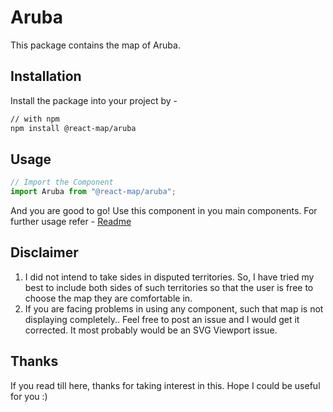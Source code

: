 # Aruba
This package contains the map of Aruba. 
## Installation
Install the package into your project by -
```bash
// with npm
npm install @react-map/aruba
```
## Usage 
```jsx
// Import the Component
import Aruba from "@react-map/aruba";
```
And you are good to go! Use this component in you main components.
For further usage refer - [Readme](https://github.com/shubhexists/react-maps?tab=readme-ov-file#usage)
## Disclaimer 
1) I did not intend to take sides in disputed territories. So, I have tried my best to include both sides of such territories so that the user is free to choose the map they are comfortable in. 
2) If you are facing problems in using any component, such that map is not displaying completely.. Feel free to post an issue and I would get it corrected. It most probably would be an SVG Viewport issue.
## Thanks 
If you read till here, thanks for taking interest in this. Hope I could be useful for you :)